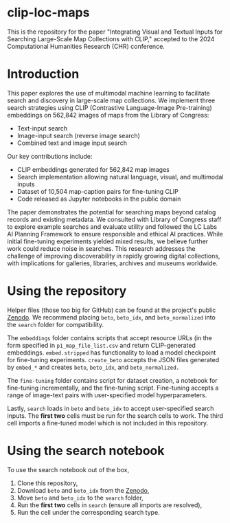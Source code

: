 # clip-loc-maps
This is the repository for the paper "Integrating Visual and Textual Inputs for Searching Large-Scale Map Collections with CLIP," accepted to the 2024 Computational Humanities Research (CHR) conference.

# Introduction
This paper explores the use of multimodal machine learning to facilitate search and discovery in large-scale map collections. We implement three search strategies using CLIP (Contrastive Language-Image Pre-training) embeddings on 562,842 images of maps from the Library of Congress:

- Text-input search
- Image-input search (reverse image search)
- Combined text and image input search

Our key contributions include:

- CLIP embeddings generated for 562,842 map images
- Search implementation allowing natural language, visual, and multimodal inputs
- Dataset of 10,504 map-caption pairs for fine-tuning CLIP
- Code released as Jupyter notebooks in the public domain

The paper demonstrates the potential for searching maps beyond catalog records and existing metadata. We consulted with Library of Congress staff to explore example searches and evaluate utility and followed the LC Labs AI Planning Framework to ensure responsible and ethical AI practices.
While initial fine-tuning experiments yielded mixed results, we believe further work could reduce noise in searches. 
This research addresses the challenge of improving discoverability in rapidly growing digital collections, with implications for galleries, libraries, archives and museums worldwide.

# Using the repository

Helper files (those too big for GitHub) can be found at the project's public [Zenodo](https://zenodo.org/records/11538437?preview=1&token=eyJhbGciOiJIUzUxMiJ9.eyJpZCI6IjFmOTY0ZTkxLTI4MTMtNDcwZS1iZDlkLTE3MzI0N2UwZjBhOSIsImRhdGEiOnt9LCJyYW5kb20iOiJmY2I1ZDhiMTdiZjdhZGQ4NGExZmYwYTU0ZWQ5NWEwYyJ9.0UTJ1hiE82QAINiushqIYy5YVmT5Af40XCVJxEc63Eppapa5SK1L_kuGkYx4f_OBQoZ5MHdY2Z27QDyCPXYrbQ). We recommend placing `beto`, `beto_idx`, and `beto_normalized` into the `search` folder for compatibility.

The `embeddings` folder contains scripts that accept resource URLs (in the form specified in `p1_map_file_list.csv` and return CLIP-generated embeddings. `embed.stripped` has functionality to load a model checkpoint for fine-tuning experiments. `create_beto` accepts the JSON files generated by `embed_*` and creates `beto`, `beto_idx`, and `beto_normalized.`

The `fine-tuning` folder contains script for dataset creation, a notebook for fine-tuning incrementally, and the fine-tuning script. Fine-tuning accepts a range of image-text pairs with user-specified model hyperparameters.

Lastly, `search` loads in `beto` and `beto_idx` to accept user-specified search inputs. The **first two** cells must be run for the search cells to work. The third cell imports a fine-tuned model which is not included in this repository.

# Using the search notebook

To use the search notebook out of the box, 
1. Clone this repository,
2. Download `beto` and `beto_idx` from the [Zenodo](https://zenodo.org/records/11538437?preview=1&token=eyJhbGciOiJIUzUxMiJ9.eyJpZCI6IjFmOTY0ZTkxLTI4MTMtNDcwZS1iZDlkLTE3MzI0N2UwZjBhOSIsImRhdGEiOnt9LCJyYW5kb20iOiJmY2I1ZDhiMTdiZjdhZGQ4NGExZmYwYTU0ZWQ5NWEwYyJ9.0UTJ1hiE82QAINiushqIYy5YVmT5Af40XCVJxEc63Eppapa5SK1L_kuGkYx4f_OBQoZ5MHdY2Z27QDyCPXYrbQ),
3. Move `beto` and `beto_idx` to the `search` folder,
4. Run the **first two** cells in `search` (ensure all imports are resolved),
5. Run the cell under the corresponding search type.
